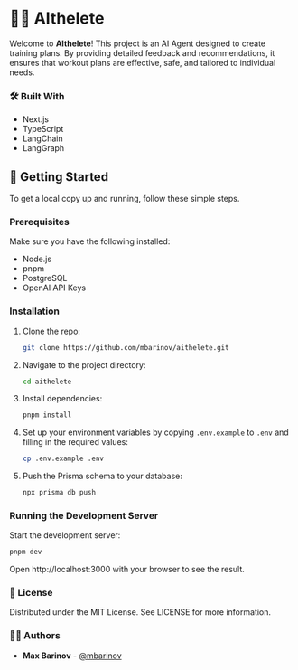 # 🏋️‍♂️ AIthelete

Welcome to **AIthelete**! This project is an AI Agent designed to create training plans. By providing detailed feedback and recommendations, it ensures that workout plans are effective, safe, and tailored to individual needs.

### 🛠️ Built With
- Next.js
- TypeScript 
- LangChain
- LangGraph

## 🚀 Getting Started

To get a local copy up and running, follow these simple steps.

### Prerequisites

Make sure you have the following installed:

- Node.js
- pnpm
- PostgreSQL
- OpenAI API Keys

### Installation

1. Clone the repo:
    ```bash
    git clone https://github.com/mbarinov/aithelete.git
    ```
2. Navigate to the project directory:
    ```bash
    cd aithelete
    ```
3. Install dependencies:
    ```bash
    pnpm install
    ```
4. Set up your environment variables by copying `.env.example` to `.env` and filling in the required values:
    ```bash
    cp .env.example .env
    ```
5. Push the Prisma schema to your database:
    ```bash
    npx prisma db push
    ```

### Running the Development Server

Start the development server:

```bash
pnpm dev
```
Open http://localhost:3000 with your browser to see the result.

### 📜 License
Distributed under the MIT License. See LICENSE for more information.  
### 🧑‍💻 Authors
- **Max Barinov** - [@mbarinov](https://maxbarinov.com)